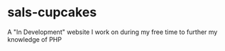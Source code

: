 # sals-cupcakes
A "In Development" website I work on during my free time to further my knowledge of PHP
